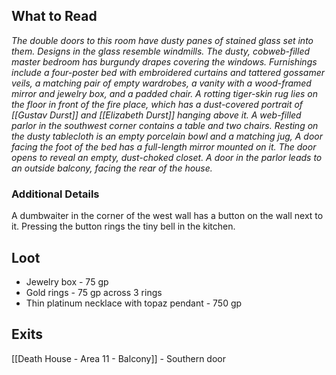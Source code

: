## What to Read
*The double doors to this room have dusty panes of stained glass set into them. Designs in the glass resem­ble windmills. The dusty, cobweb-filled master bedroom has burgundy drapes covering the windows. Furnish­ings include a four-poster bed with embroidered cur­tains and tattered gossamer veils, a matching pair of empty wardrobes, a vanity with a wood-framed mirror and jewelry box, and a padded chair. A rotting tiger-skin rug lies on the floor in front of the fire­ place, which has a dust-covered portrait of [[Gustav Durst]] and [[Elizabeth Durst]] hanging above it. A web-filled parlor in the southwest corner contains a table and two chairs. Resting on the dusty tablecloth is an empty porcelain bowl and a matching jug,*
*A door facing the foot of the bed has a full-length mir­ror mounted on it. The door opens to reveal an empty, dust-choked closet. A door in the parlor leads to an outside balcony, facing the rear of the house.*

### Additional Details
A dumbwaiter in the corner of the west wall has a button on the wall next to it. Pressing the button rings the tiny bell in the kitchen.

## Loot
- Jewelry box - 75 gp
- Gold rings - 75 gp across 3 rings
- Thin platinum necklace with topaz pendant - 750 gp

## Exits
[[Death House - Area 11 - Balcony]] - Southern door